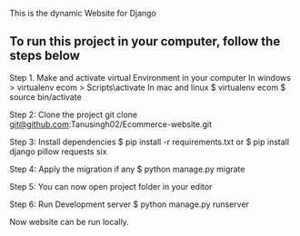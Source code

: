 This is the dynamic Website for Django

To run this project in your computer, follow the steps below
-------------------------------------------------------------
Step 1. Make and activate virtual Environment in your computer
    In windows
    > virtualenv ecom
    > Scripts\activate
    In mac and linux
    $ virtualenv ecom
    $ source bin/activate

Step 2: Clone the project
        git clone git@github.com:Tanusingh02/Ecommerce-website.git 
        
Step 3: Install dependencies 
    $ pip install -r requirements.txt
    or 
    $ pip install django pillow requests six

Step 4: Apply the migration if any
    $ python manage.py migrate

Step 5: You can now open project folder in your editor

Step 6: Run Development server
    $ python manage.py runserver

Now website can be run locally.

